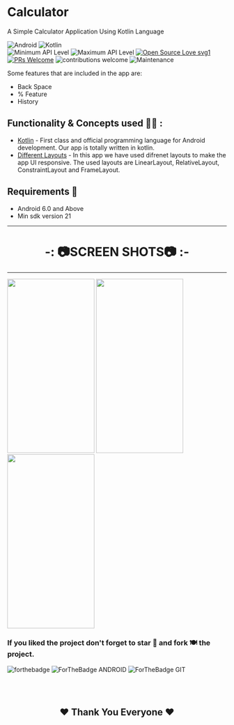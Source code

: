 # Calculator

A Simple Calculator Application Using Kotlin Language

![Android](https://img.shields.io/badge/Android-3DDC84?style=for-the-badge&logo=android&logoColor=white)
![Kotlin](https://img.shields.io/badge/Kotlin-0095D5?&style=for-the-badge&logo=kotlin&logoColor=white)
<br>
![Minimum API Level](https://img.shields.io/badge/Min%20API%20Level-21-green)
![Maximum API Level](https://img.shields.io/badge/Max%20API%20Level-31-orange)
[![Open Source Love svg1](https://badges.frapsoft.com/os/v1/open-source.svg?v=103)](https://github.com/ellerbrock/open-source-badges/) 
[![PRs Welcome](https://img.shields.io/badge/PRs-welcome-brightgreen.svg?style=flat-square)](http://makeapullrequest.com) 
![contributions welcome](https://img.shields.io/static/v1.svg?label=Contributions&message=Welcome&color=0059b3&style=flat-square) 
![Maintenance](https://img.shields.io/maintenance/yes/2022)

Some features that are included in the app are:
<ul>
  <li>Back Space</li>
  <li>% Feature</li>
  <li>History</li>
</ul>

## Functionality & Concepts used 👨‍💻 :

- [Kotlin](https://kotlinlang.org/) - First class and official programming language for Android development. Our app is totally written in kotlin.
- [Different Layouts](https://developer.android.com/guide/topics/ui/declaring-layout) -  In this app we have used difrenet layouts to make the app UI responsive. The used layouts are LinearLayout, RelativeLayout, ConstraintLayout and FrameLayout.

## Requirements 🎯 
- Android 6.0 and Above
- Min sdk version 21
<hr>

 <h1 align="center">-: 📷SCREEN SHOTS📷 :-</h1>

<hr>

<img src=https://user-images.githubusercontent.com/98251168/150673050-fe5c0b39-f31b-41ff-92b2-c8fda2d71375.jpg width="200" height="400">                 <img src=https://user-images.githubusercontent.com/98251168/150673117-63605145-7349-47fe-8eb7-4f4a3458a78b.jpg width="200" height="400">                                       <img src=https://user-images.githubusercontent.com/98251168/150673610-1cb0545c-7990-40ee-b8e7-bcde56f598b1.jpg width="200" height="400">

### If you liked the project don't forget to star 🌟 and fork 🍽 the project.
![forthebadge](https://forthebadge.com/images/badges/built-with-love.svg)
![ForTheBadge ANDROID](https://forthebadge.com/images/badges/built-for-android.svg)
![ForTheBadge GIT](https://forthebadge.com/images/badges/uses-git.svg)

<br>
<br>
<h2 align="center">❤ Thank You Everyone ❤</h2>
<br>
